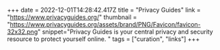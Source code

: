 +++
date = 2022-12-01T14:28:42.417Z
title = "Privacy Guides"
link = "https://www.privacyguides.org/"
thumbnail = "https://www.privacyguides.org/assets/brand/PNG/Favicon/favicon-32x32.png"
snippet="Privacy Guides is your central privacy and security resource to protect yourself online.
"
tags = ["curation", "links"]
+++
